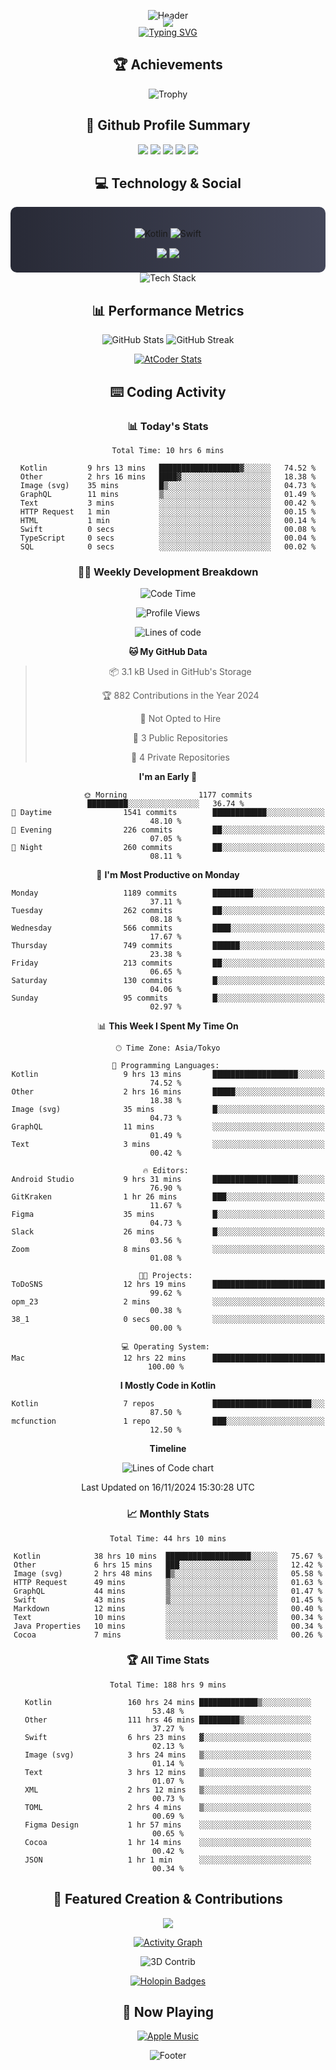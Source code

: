 <div align="center">
  
![Header](https://capsule-render.vercel.app/api?type=waving&color=gradient&customColorList=12&height=300&section=header&text=Welcome%20to%20Batapii's%20Universe&fontSize=50&animation=fadeIn&fontAlignY=40&desc=Android%20Developer%20|%20Kotlin%20LOVE%20)

<div style="margin-top: -20px;">
  <img src="https://readme-typing-svg.herokuapp.com/?lines=Crafting+Android+Experiences;Building+Tomorrow's+Apps+Today;Always+Learning,+Always+Growing&font=Fira%20Code&center=true&width=440&height=45&color=f75c7e&vCenter=true&size=22&pause=1000">
</div>

<a href="https://git.io/typing-svg">
  <img src="https://readme-typing-svg.demolab.com?font=Fira+Code&weight=600&size=28&duration=4000&pause=1000&center=true&vCenter=true&width=800&lines=Hey+there!+I'm+Batapii+%F0%9F%91%8B;Android+Developer+from+Japan+%F0%9F%87%AF%F0%9F%87%B5" alt="Typing SVG" />
</a>

## 🏆 Achievements

![Trophy](https://github-profile-trophy.vercel.app/?username=batapii&theme=onestar&no-frame=true&no-bg=true&column=8&rank=SSS,SS,S,AAA,AA,A,B,C&margin-w=10&margin-h=10)

## 🎯 Github Profile Summary

<div align="center">
  <img src="http://github-profile-summary-cards.vercel.app/api/cards/profile-details?username=batapii&theme=radical" />
  <img src="http://github-profile-summary-cards.vercel.app/api/cards/repos-per-language?username=batapii&theme=radical" />
  <img src="http://github-profile-summary-cards.vercel.app/api/cards/most-commit-language?username=batapii&theme=radical" />
  <img src="http://github-profile-summary-cards.vercel.app/api/cards/stats?username=batapii&theme=radical" />
  <img src="http://github-profile-summary-cards.vercel.app/api/cards/productive-time?username=batapii&theme=radical" />
</div>

## 💻 Technology & Social

<div align="center" style="background: linear-gradient(to right, #282A36, #44475A); padding: 20px; border-radius: 10px;">

![Kotlin](https://img.shields.io/badge/Kotlin-98.3%25-0095D5?style=for-the-badge&logo=kotlin&logoColor=white&labelColor=282A36)
![Swift](https://img.shields.io/badge/Swift-1.7%25-FA7343?style=for-the-badge&logo=swift&logoColor=white&labelColor=282A36)

<div style="margin-top: 15px">
<a href="https://github.com/batapii"><img src="https://img.shields.io/github/followers/batapii?style=for-the-badge&logo=github&label=Follow&color=ff6e96&labelColor=282A36"/></a>
<a href="https://twitter.com/batapii3939"><img src="https://img.shields.io/twitter/follow/batapii?style=for-the-badge&logo=twitter&color=1DA1F2&labelColor=282A36&label=Follow"/></a>
</div>

</div>

<div align="center">
<img src="https://github-readme-tech-stack.vercel.app/api/cards?title=Tech+Stack&align=center&titleAlign=center&fontSize=20&lineHeight=10&lineCount=4&theme=github_dark&width=800&bg=%230D1117&badge=%23161B22&border=%2321262D&titleColor=%2358A6FF&line1=kotlin%2Ckotlin%2C0095D5%3Bandroid%2Candroid%2C00ff00%3Bjetpackcompose%2Cjetpack%2C4285F4%3B&line2=swift%2Cswift%2CFA7343%3Bfirebase%2Cfirebase%2CFFCA28%3Bgithub%2Cgithub%2C181717%3B&line3=typescript%2Ctypescript%2C3178C6%3Bgraphql%2Cgraphql%2CE10098%3Bsupabase%2Csupabase%2C3FCF8E%3B&line4=gradle%2Cgradle%2C02303A%3Bgitkraken%2Cgitkraken%2C179287%3Bpostman%2Cpostman%2CFF6C37%3B" alt="Tech Stack" />
</div>

## 📊 Performance Metrics

<div align="center">

![GitHub Stats](https://github-readme-stats.vercel.app/api?username=batapii&show_icons=true&theme=radical&hide_border=true&bg_color=0D1117)
![GitHub Streak](https://github-readme-streak-stats.herokuapp.com/?user=batapii&theme=radical&hide_border=true&background=0D1117)

[![AtCoder Stats](https://atcoder-readme-stats.vercel.app/stats/batapii3939?theme=dark&show_history=5&width=495)](https://github.com/iwbc-mzk/atcoder-readme-stats)

</div>

## ⌨️ Coding Activity

### 📊 Today's Stats
<!--START_SECTION:wakatoday-->

```text
Total Time: 10 hrs 6 mins

Kotlin         9 hrs 13 mins   ██████████████████▓░░░░░░   74.52 %
Other          2 hrs 16 mins   ████▓░░░░░░░░░░░░░░░░░░░░   18.38 %
Image (svg)    35 mins         █▒░░░░░░░░░░░░░░░░░░░░░░░   04.73 %
GraphQL        11 mins         ▒░░░░░░░░░░░░░░░░░░░░░░░░   01.49 %
Text           3 mins          ░░░░░░░░░░░░░░░░░░░░░░░░░   00.42 %
HTTP Request   1 min           ░░░░░░░░░░░░░░░░░░░░░░░░░   00.15 %
HTML           1 min           ░░░░░░░░░░░░░░░░░░░░░░░░░   00.14 %
Swift          0 secs          ░░░░░░░░░░░░░░░░░░░░░░░░░   00.08 %
TypeScript     0 secs          ░░░░░░░░░░░░░░░░░░░░░░░░░   00.04 %
SQL            0 secs          ░░░░░░░░░░░░░░░░░░░░░░░░░   00.02 %
```

<!--END_SECTION:wakatoday-->

### 👨‍💻 Weekly Development Breakdown
<!--START_SECTION:waka-->
![Code Time](http://img.shields.io/badge/Code%20Time-300%20hrs%202%20mins-blue)

![Profile Views](http://img.shields.io/badge/Profile%20Views-3-blue)

![Lines of code](https://img.shields.io/badge/From%20Hello%20World%20I%27ve%20Written-253.2%20thousand%20lines%20of%20code-blue)

**🐱 My GitHub Data** 

> 📦 3.1 kB Used in GitHub's Storage 
 > 
> 🏆 882 Contributions in the Year 2024
 > 
> 🚫 Not Opted to Hire
 > 
> 📜 3 Public Repositories 
 > 
> 🔑 4 Private Repositories 
 > 
**I'm an Early 🐤** 

```text
🌞 Morning                1177 commits        █████████░░░░░░░░░░░░░░░░   36.74 % 
🌆 Daytime                1541 commits        ████████████░░░░░░░░░░░░░   48.10 % 
🌃 Evening                226 commits         ██░░░░░░░░░░░░░░░░░░░░░░░   07.05 % 
🌙 Night                  260 commits         ██░░░░░░░░░░░░░░░░░░░░░░░   08.11 % 
```
📅 **I'm Most Productive on Monday** 

```text
Monday                   1189 commits        █████████░░░░░░░░░░░░░░░░   37.11 % 
Tuesday                  262 commits         ██░░░░░░░░░░░░░░░░░░░░░░░   08.18 % 
Wednesday                566 commits         ████░░░░░░░░░░░░░░░░░░░░░   17.67 % 
Thursday                 749 commits         ██████░░░░░░░░░░░░░░░░░░░   23.38 % 
Friday                   213 commits         ██░░░░░░░░░░░░░░░░░░░░░░░   06.65 % 
Saturday                 130 commits         █░░░░░░░░░░░░░░░░░░░░░░░░   04.06 % 
Sunday                   95 commits          █░░░░░░░░░░░░░░░░░░░░░░░░   02.97 % 
```


📊 **This Week I Spent My Time On** 

```text
🕑︎ Time Zone: Asia/Tokyo

💬 Programming Languages: 
Kotlin                   9 hrs 13 mins       ███████████████████░░░░░░   74.52 % 
Other                    2 hrs 16 mins       █████░░░░░░░░░░░░░░░░░░░░   18.38 % 
Image (svg)              35 mins             █░░░░░░░░░░░░░░░░░░░░░░░░   04.73 % 
GraphQL                  11 mins             ░░░░░░░░░░░░░░░░░░░░░░░░░   01.49 % 
Text                     3 mins              ░░░░░░░░░░░░░░░░░░░░░░░░░   00.42 % 

🔥 Editors: 
Android Studio           9 hrs 31 mins       ███████████████████░░░░░░   76.90 % 
GitKraken                1 hr 26 mins        ███░░░░░░░░░░░░░░░░░░░░░░   11.67 % 
Figma                    35 mins             █░░░░░░░░░░░░░░░░░░░░░░░░   04.73 % 
Slack                    26 mins             █░░░░░░░░░░░░░░░░░░░░░░░░   03.56 % 
Zoom                     8 mins              ░░░░░░░░░░░░░░░░░░░░░░░░░   01.08 % 

🐱‍💻 Projects: 
ToDoSNS                  12 hrs 19 mins      █████████████████████████   99.62 % 
opm_23                   2 mins              ░░░░░░░░░░░░░░░░░░░░░░░░░   00.38 % 
38_1                     0 secs              ░░░░░░░░░░░░░░░░░░░░░░░░░   00.00 % 

💻 Operating System: 
Mac                      12 hrs 22 mins      █████████████████████████   100.00 % 
```

**I Mostly Code in Kotlin** 

```text
Kotlin                   7 repos             ██████████████████████░░░   87.50 % 
mcfunction               1 repo              ███░░░░░░░░░░░░░░░░░░░░░░   12.50 % 
```



**Timeline**

![Lines of Code chart](https://raw.githubusercontent.com/batapii/batapii/main/assets/bar_graph.png)


 Last Updated on 16/11/2024 15:30:28 UTC
<!--END_SECTION:waka-->

### 📈 Monthly Stats
<!--START_SECTION:wakamonth-->

```text
Total Time: 44 hrs 10 mins

Kotlin            38 hrs 10 mins  ███████████████████░░░░░░   75.67 %
Other             6 hrs 15 mins   ███░░░░░░░░░░░░░░░░░░░░░░   12.42 %
Image (svg)       2 hrs 48 mins   █▒░░░░░░░░░░░░░░░░░░░░░░░   05.58 %
HTTP Request      49 mins         ▒░░░░░░░░░░░░░░░░░░░░░░░░   01.63 %
GraphQL           44 mins         ▒░░░░░░░░░░░░░░░░░░░░░░░░   01.47 %
Swift             43 mins         ▒░░░░░░░░░░░░░░░░░░░░░░░░   01.45 %
Markdown          12 mins         ░░░░░░░░░░░░░░░░░░░░░░░░░   00.40 %
Text              10 mins         ░░░░░░░░░░░░░░░░░░░░░░░░░   00.34 %
Java Properties   10 mins         ░░░░░░░░░░░░░░░░░░░░░░░░░   00.34 %
Cocoa             7 mins          ░░░░░░░░░░░░░░░░░░░░░░░░░   00.26 %
```

<!--END_SECTION:wakamonth-->

### 🏆 All Time Stats
<!--START_SECTION:wakaalltime-->

```text
Total Time: 188 hrs 9 mins

Kotlin                 160 hrs 24 mins █████████████▒░░░░░░░░░░░   53.48 %
Other                  111 hrs 46 mins █████████▒░░░░░░░░░░░░░░░   37.27 %
Swift                  6 hrs 23 mins   ▓░░░░░░░░░░░░░░░░░░░░░░░░   02.13 %
Image (svg)            3 hrs 24 mins   ▒░░░░░░░░░░░░░░░░░░░░░░░░   01.14 %
Text                   3 hrs 12 mins   ▒░░░░░░░░░░░░░░░░░░░░░░░░   01.07 %
XML                    2 hrs 12 mins   ▒░░░░░░░░░░░░░░░░░░░░░░░░   00.73 %
TOML                   2 hrs 4 mins    ▒░░░░░░░░░░░░░░░░░░░░░░░░   00.69 %
Figma Design           1 hr 57 mins    ░░░░░░░░░░░░░░░░░░░░░░░░░   00.65 %
Cocoa                  1 hr 14 mins    ░░░░░░░░░░░░░░░░░░░░░░░░░   00.42 %
JSON                   1 hr 1 min      ░░░░░░░░░░░░░░░░░░░░░░░░░   00.34 %
```

<!--END_SECTION:wakaalltime-->

## 🌟 Featured Creation & Contributions

<div align="center">
  <a href="https://github.com/batapii/ToDoSNS">
    <img src="https://github-readme-stats.vercel.app/api/pin/?username=batapii&repo=ToDoSNS&theme=radical&hide_border=true&bg_color=0D1117" />
  </a>

[![Activity Graph](https://github-readme-activity-graph.vercel.app/graph?username=batapii&custom_title=Contribution%20Graph&hide_border=true&theme=radical&bg_color=0D1117)](https://github.com/ashutosh00710/github-readme-activity-graph)

![3D Contrib](./profile-3d-contrib/profile-night-rainbow.svg)

[![Holopin Badges](https://holopin.me/batapii)](https://holopin.io/@batapii)

</div>

## 🎵 Now Playing

<div align="center">
  
[![Apple Music](https://music-profile.rayriffy.com/theme/dark.svg?uid=001005.6598667d2ffd4a10a4f429edd0ba24c4.1156)](https://github.com/rayriffy/apple-music-github-profile)

</div>

![Footer](https://capsule-render.vercel.app/api?type=waving&color=gradient&customColorList=12&height=100&section=footer)

</div>
